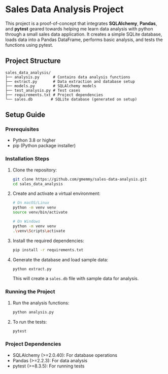 # Sales Data Analysis Project

This project is a proof-of-concept that integrates **SQLAlchemy**, **Pandas**, and **pytest** geared towards helping me learn data analysis with python through a small sales data application. It creates a simple SQLite database, loads data into a Pandas DataFrame, performs basic analysis, and tests the functions using pytest.

## Project Structure
```
sales_data_analysis/
├── analysis.py      # Contains data analysis functions
├── extract.py       # Data extraction and database setup
├── models.py        # SQLAlchemy models
├── test_analysis.py # Test cases
├── requirements.txt # Project dependencies
└── sales.db        # SQLite database (generated on setup)
```

## Setup Guide

### Prerequisites
- Python 3.8 or higher
- pip (Python package installer)

### Installation Steps

1. Clone the repository:
   ```bash
   git clone https://github.com/gmemmy/sales-data-analysis.git
   cd sales_data_analysis
   ```

2. Create and activate a virtual environment:
   ```bash
   # On macOS/Linux
   python -m venv venv
   source venv/bin/activate

   # On Windows
   python -m venv venv
   .\venv\Scripts\activate
   ```

3. Install the required dependencies:
   ```bash
   pip install -r requirements.txt
   ```

4. Generate the database and load sample data:
   ```bash
   python extract.py
   ```
   This will create a `sales.db` file with sample data for analysis.

### Running the Project

1. Run the analysis functions:
   ```bash
   python analysis.py
   ```

2. To run the tests:
   ```bash
   pytest
   ```

### Project Dependencies
- SQLAlchemy (>=2.0.40): For database operations
- Pandas (>=2.2.3): For data analysis
- pytest (>=8.3.5): For running tests
